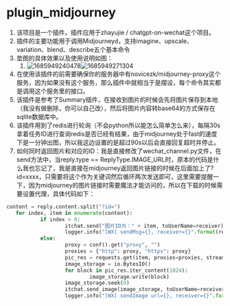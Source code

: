 # plugin_midjourney
1. 该项目是一个插件，插件应用于zhayujie / chatgpt-on-wechat这个项目。
2. 插件的主要功能用于调用Midjourneyd，支持imagine、upscale、variation、blend、describe五个基本命令
3. 垫图的具体效果以及使用说明如图：
	1. ![1685949240478](https://github.com/Git-HandClup/plugin_midjourney/assets/38003767/dd067454-203b-40d1-8512-92fdcbc02526)![1685949271304](https://github.com/Git-HandClup/plugin_midjourney/assets/38003767/839e6a4a-59d9-4fc4-abad-cb3a92862922)
4. 在使用该插件的前需要确保你的服务器中有novicezk/midjourney-proxy这个服务，因为如果没有这个服务，那么插件中就相当于是摆设，每个命令其实都是调用这个服务里的接口。
5. 该插件是参考了Summary插件，在接收到图片的时候会先将图片保存到本地（我没有做删除，你可以自己改），然后将图片内容转base64的方式保存在sqlite数据库中。
6. 该插件用到了redis进行轮询（不会python所以能怎么简单怎么来），每隔30s拿着任务ID进行查询redis是否已经有结果，由于midjourney处于fast的速度下是一分钟出图，所以我这边设置的是超过90s以后会直接回复超时并停止。
7. 如何同时返回图片和对应的ID：我是直接修改了wechat_channel.py文件，在send方法中，当reply.type == ReplyType.IMAGE_URL时，原本的代码是什么我也忘记了，我是直接在midjourney返回图片链接的时候在后面加上了?id=xxxx，只需要将这个作为关键词然后循环两次发送即可，这里需要提醒一下，因为midjourney的图片链接时需要魔法才能访问的，所以在下载的时候需要设置代理，具体代码如下：
 ```python             
 content = reply.content.split("?id=")
	for index, item in enumerate(content):
			if index > 0:
					itchat.send("图片ID为：" + item, toUserName=receiver)
					logger.info("[WX] sendMsg={}, receiver={}".format(reply, receiver))
			else:
					proxy = conf().get("proxy", "")
					proxies = {"http": proxy, "https": proxy}
					pic_res = requests.get(item, proxies=proxies, stream=True)
					image_storage = io.BytesIO()
					for block in pic_res.iter_content(1024):
							image_storage.write(block)
					image_storage.seek(0)
					itchat.send_image(image_storage, toUserName=receiver)
					logger.info("[WX] sendImage url={}, receiver={}".format(item, receiver)) 
```
